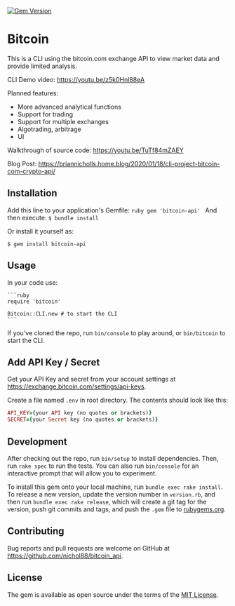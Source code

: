 [![Gem Version](https://badge.fury.io/rb/bitcoin-api.svg)](https://badge.fury.io/rb/bitcoin-api)

# Bitcoin

This is a CLI using the bitcoin.com exchange API to view market data and provide limited analysis.

CLI Demo video: https://youtu.be/z5k0Hnl88eA

Planned features:
  - More advanced analytical functions
  - Support for trading
  - Support for multiple exchanges
  - Algotrading, arbitrage
  - UI

Walkthrough of source code: https://youtu.be/TuTf84mZAEY

Blog Post: https://briannicholls.home.blog/2020/01/18/cli-project-bitcoin-com-crypto-api/

## Installation

Add this line to your application's Gemfile:
    ```ruby
    gem 'bitcoin-api'
    ```
And then execute:
    ```
    $ bundle install
    ```

Or install it yourself as:

    $ gem install bitcoin-api


## Usage

In your code use:

    ```ruby
    require 'bitcoin'

    Bitcoin::CLI.new # to start the CLI
    ```

If you've cloned the repo, run `bin/console` to play around, or `bin/bitcoin` to start the CLI.

## Add API Key / Secret

Get your API Key and secret from your account settings at https://exchange.bitcoin.com/settings/api-keys.

Create a file named `.env` in root directory. The contents should look like this:

```ruby
API_KEY={your API key (no quotes or brackets)}
SECRET={your Secret key (no quotes or brackets)}
```

## Development

After checking out the repo, run `bin/setup` to install dependencies. Then, run `rake spec` to run the tests. You can also run `bin/console` for an interactive prompt that will allow you to experiment.

To install this gem onto your local machine, run `bundle exec rake install`. To release a new version, update the version number in `version.rb`, and then run `bundle exec rake release`, which will create a git tag for the version, push git commits and tags, and push the `.gem` file to [rubygems.org](https://rubygems.org).

## Contributing

Bug reports and pull requests are welcome on GitHub at https://github.com/nichol88/bitcoin_api.

## License

The gem is available as open source under the terms of the [MIT License](https://opensource.org/licenses/MIT).
